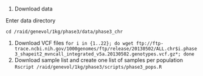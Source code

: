 1. Download data

  Enter data directory

  `cd /raid/genevol/1kg/phase3/data/phase3_chr`

  1. Download VCF files
    ```
    for i in {1..22};
    do wget ftp://ftp-trace.ncbi.nih.gov/1000genomes/ftp/release/20130502/ALL.chr$i.phase3_shapeit2_mvncall_integrated_v5a.20130502.genotypes.vcf.gz*;
    done
    ```
  2. Download sample list and create one list of samples per population  
    `Rscript /raid/genevol/1kg/phase3/scripts/phase3_pops.R`
